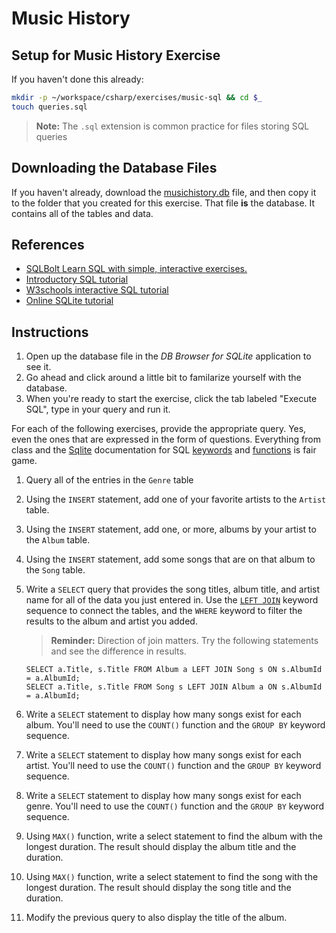# Music History

## Setup for Music History Exercise
If you haven't done this already:
```sh
mkdir -p ~/workspace/csharp/exercises/music-sql && cd $_
touch queries.sql
```

> **Note:** The `.sql` extension is common practice for files storing SQL queries

## Downloading the Database Files

If you haven't already, download the [musichistory.db](./assets/musichistory.db) file, and then copy it to the folder that you created for this exercise. That file **is** the database. It contains all of the tables and data. 

## References

* [SQLBolt Learn SQL with simple, interactive exercises.](https://sqlbolt.com/)
* [Introductory SQL tutorial](http://www.sqlcourse.com/)
* [W3schools interactive SQL tutorial](https://www.w3schools.com/sql/sql_intro.asp)
* [Online SQLite tutorial](http://www.sqlitetutorial.net/)

## Instructions

1. Open up the database file in the *DB Browser for SQLite* application to see it.
1. Go ahead and click around a little bit to familarize yourself with the database.
1. When you're ready to start the exercise, click the tab labeled "Execute SQL", type in your query and run it.

For each of the following exercises, provide the appropriate query. Yes, even the ones that are expressed in the form of questions. Everything from class and the [Sqlite](http://www.sqlite.org/) documentation for SQL [keywords](https://www.sqlite.org/lang.html) and [functions](https://www.sqlite.org/lang_corefunc.html) is fair game.

1. Query all of the entries in the `Genre` table
1. Using the `INSERT` statement, add one of your favorite artists to the `Artist` table.
1. Using the `INSERT` statement, add one, or more, albums by your artist to the `Album` table.
1. Using the `INSERT` statement, add some songs that are on that album to the `Song` table.
1. Write a `SELECT` query that provides the song titles, album title, and artist name for all of the data you just entered in. Use the [`LEFT JOIN`](https://www.tutorialspoint.com/sql/sql-using-joins.htm) keyword sequence to connect the tables, and the `WHERE` keyword to filter the results to the album and artist you added.
    > **Reminder:** Direction of join matters. Try the following statements and see the difference in results.

    ```
    SELECT a.Title, s.Title FROM Album a LEFT JOIN Song s ON s.AlbumId = a.AlbumId;
    SELECT a.Title, s.Title FROM Song s LEFT JOIN Album a ON s.AlbumId = a.AlbumId;
    ```
1. Write a `SELECT` statement to display how many songs exist for each album. You'll need to use the `COUNT()` function and the `GROUP BY` keyword sequence.
1. Write a `SELECT` statement to display how many songs exist for each artist. You'll need to use the `COUNT()` function and the `GROUP BY` keyword sequence.
1. Write a `SELECT` statement to display how many songs exist for each genre. You'll need to use the `COUNT()` function and the `GROUP BY` keyword sequence.
1. Using `MAX()` function, write a select statement to find the album with the longest duration. The result should display the album title and the duration.
1. Using `MAX()` function, write a select statement to find the song with the longest duration. The result should display the song title and the duration.
1. Modify the previous query to also display the title of the album.

